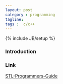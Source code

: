 ```yaml
---
layout: post
category : programming
tagline:  
tags :  c/c++
---        
```

{% include JB/setup %}

### Introduction

### Link
<a target="_blank"  href="{{ BASE_PATH }}/books/STL Programmers Guide.html">STL-Programmers-Guide</a>